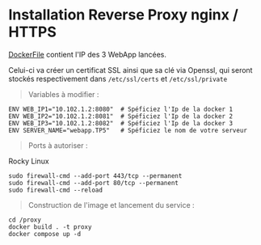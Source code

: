 # Installation Reverse Proxy nginx / HTTPS

[DockerFile](./Dockerfile) contient l'IP des 3 WebApp lancées.

Celui-ci va créer un certificat SSL ainsi que sa clé via Openssl, qui seront stockés respectivement dans `/etc/ssl/certs` et `/etc/ssl/private`

> Variables à modifier :

```
ENV WEB_IP1="10.102.1.2:8080"  # Spéficiez l'Ip de la docker 1
ENV WEB_IP2="10.102.1.2:8081"  # Spéficiez l'Ip de la docker 2
ENV WEB_IP3="10.102.1.2:8082"  # Spéficiez l'Ip de la docker 3
ENV SERVER_NAME="webapp.TP5"   # Spéficiez le nom de votre serveur
```

> Ports à autoriser :

Rocky Linux

```
sudo firewall-cmd --add-port 443/tcp --permanent
sudo firewall-cmd --add-port 80/tcp --permanent
sudo firewall-cmd --reload
```

> Construction de l'image et lancement du service :

```
cd /proxy
docker build . -t proxy
docker compose up -d
```
